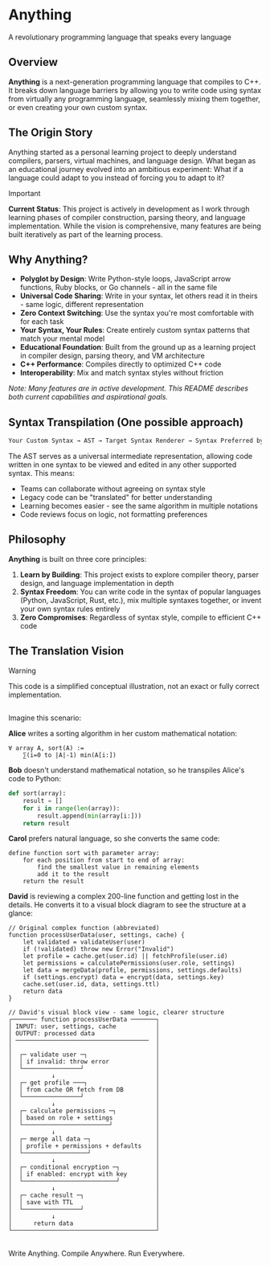 # Anything

A revolutionary programming language that speaks every language

## Overview
**Anything** is a next-generation programming language that compiles to C++. It breaks down language barriers by allowing you to write code using syntax from virtually any programming language, seamlessly mixing them together, or even creating your own custom syntax.

## The Origin Story
Anything started as a personal learning project to deeply understand compilers, parsers, virtual machines, and language design. What began as an educational journey evolved into an ambitious experiment: What if a language could adapt to you instead of forcing you to adapt to it?

> [!IMPORTANT]
> **Current Status**: This project is actively in development as I work through learning phases of compiler construction, parsing theory, and language implementation. While the vision is comprehensive, many features are being built iteratively as part of the learning process.

## Why Anything?

- **Polyglot by Design**: Write Python-style loops, JavaScript arrow functions, Ruby blocks, or Go channels - all in the same file
- **Universal Code Sharing**: Write in your syntax, let others read it in theirs - same logic, different representation
- **Zero Context Switching**: Use the syntax you're most comfortable with for each task
- **Your Syntax, Your Rules**: Create entirely custom syntax patterns that match your mental model
- **Educational Foundation**: Built from the ground up as a learning project in compiler design, parsing theory, and VM architecture
- **C++ Performance**: Compiles directly to optimized C++ code
- **Interoperability**: Mix and match syntax styles without friction

_Note: Many features are in active development. This README describes both current capabilities and aspirational goals._

## **Syntax Transpilation (One possible approach)**
```bash
Your Custom Syntax → AST → Target Syntax Renderer → Syntax Preferred by Another Developer
```

The AST serves as a universal intermediate representation, allowing code written in one syntax to be viewed and edited in any other supported syntax. This means:

- Teams can collaborate without agreeing on syntax style
- Legacy code can be "translated" for better understanding
- Learning becomes easier - see the same algorithm in multiple notations
- Code reviews focus on logic, not formatting preferences


## Philosophy
**Anything** is built on three core principles:

1. **Learn by Building**: This project exists to explore compiler theory, parser design, and language implementation in depth
2. **Syntax Freedom**: You can write code in the syntax of popular languages (Python, JavaScript, Rust, etc.), mix multiple syntaxes together, or invent your own syntax rules entirely
3. **Zero Compromises**: Regardless of syntax style, compile to efficient C++ code

## The Translation Vision
> [!WARNING]
> This code is a simplified conceptual illustration, not an exact or fully correct implementation.
##
Imagine this scenario:

**Alice** writes a sorting algorithm in her custom mathematical notation:

```anything
∀ array A, sort(A) := 
    ∑(i=0 to |A|-1) min(A[i:])
```

**Bob** doesn't understand mathematical notation, so he transpiles Alice's code to Python:

```python
def sort(array):
    result = []
    for i in range(len(array)):
        result.append(min(array[i:]))
    return result
```

**Carol** prefers natural language, so she converts the same code:

```anything
define function sort with parameter array:
    for each position from start to end of array:
        find the smallest value in remaining elements
        add it to the result
    return the result
```

**David** is reviewing a complex 200-line function and getting lost in the details. He converts it to a visual block diagram to see the structure at a glance:

```anything
// Original complex function (abbreviated)
function processUserData(user, settings, cache) {
    let validated = validateUser(user)
    if (!validated) throw new Error("Invalid")
    let profile = cache.get(user.id) || fetchProfile(user.id)
    let permissions = calculatePermissions(user.role, settings)
    let data = mergeData(profile, permissions, settings.defaults)
    if (settings.encrypt) data = encrypt(data, settings.key)
    cache.set(user.id, data, settings.ttl)
    return data
}

// David's visual block view - same logic, clearer structure
┌─────── function processUserData ───────┐
│ INPUT: user, settings, cache           │
│ OUTPUT: processed data                 │
│ ─────────────────────────────────────  │
│                                        │
│  ┌─ validate user ─┐                   │
│  │ if invalid: throw error             │
│  └────────────────┘                    │
│           ↓                            │
│  ┌─ get profile ───┐                   │
│  │ from cache OR fetch from DB         │
│  └────────────────┘                    │
│           ↓                            │
│  ┌─ calculate permissions ─┐           │
│  │ based on role + settings            │
│  └────────────────────────┘            │
│           ↓                            │
│  ┌─ merge all data ─┐                  │
│  │ profile + permissions + defaults    │
│  └──────────────────┘                  │
│           ↓                            │
│  ┌─ conditional encryption ─┐          │
│  │ if enabled: encrypt with key        │
│  └──────────────────────────┘          │
│           ↓                            │
│  ┌─ cache result ─┐                    │
│  │ save with TTL                       │
│  └────────────────┘                    │
│           ↓                            │
│      return data                       │
└────────────────────────────────────────┘
```

## 
Write Anything. Compile Anywhere. Run Everywhere.
